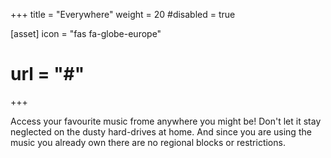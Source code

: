 +++
title = "Everywhere"
weight = 20
#disabled = true

[asset]
  icon = "fas fa-globe-europe"
  # url = "#"
+++

Access your favourite music frome anywhere you might be!
Don't let it stay neglected on the dusty hard-drives at
home. And since you are using the music you already own
there are no regional blocks or restrictions.
